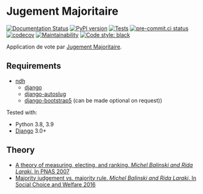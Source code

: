 # Jugement Majoritaire

[![Documentation Status](https://readthedocs.org/projects/django-jugemaj/badge/?version=latest)](https://django-jugemaj.readthedocs.io/en/latest/?badge=latest)
[![PyPI version](https://badge.fury.io/py/django-jugemaj.svg)](https://pypi.org/project/django-jugemaj)
[![Tests](https://github.com/nim65s/django-jugemaj/actions/workflows/test.yml/badge.svg)](https://github.com/nim65s/django-jugemaj/actions/workflows/test.yml)
[![pre-commit.ci status](https://results.pre-commit.ci/badge/github/nim65s/django-jugemaj/master.svg)](https://results.pre-commit.ci/latest/github/nim65s/django-jugemaj/master)
[![codecov](https://codecov.io/gh/nim65s/django-jugemaj/branch/master/graph/badge.svg?token=Z5AEN8BA0F)](https://codecov.io/gh/nim65s/django-jugemaj)
[![Maintainability](https://api.codeclimate.com/v1/badges/6737a84239590ddc0d1e/maintainability)](https://codeclimate.com/github/nim65s/django-jugemaj/maintainability)
[![Code style: black](https://img.shields.io/badge/code%20style-black-000000.svg)](https://github.com/psf/black)

Application de vote par [Jugement Majoritaire](https://fr.wikipedia.org/wiki/Jugement_majoritaire).

## Requirements

- [ndh](https://pypi.python.org/pypi/ndh)
    - [django](https://www.djangoproject.com/)
    - [django-autoslug](https://github.com/justinmayer/django-autoslug/)
    - [django-bootstrap5](https://github.com/zostera/django-bootstrap5) (can be made optional on request))

Tested with:
- Python 3.8, 3.9
- [Django](https://www.djangoproject.com/) 3.0+

## Theory

- [A theory of measuring, electing, and ranking. *Michel Balinski and Rida Laraki*. In PNAS 2007](https://doi.org/10.1073/pnas.0702634104)
- [Majority judgement vs. majority rule. *Michel Balinski and Rida Laraki*. In Social Choice and Welfare 2016](https://hal.archives-ouvertes.fr/hal-02374645)

